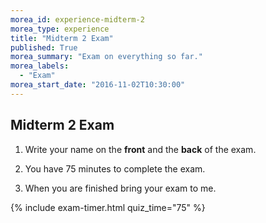 ```yaml
---
morea_id: experience-midterm-2
morea_type: experience
title: "Midterm 2 Exam"
published: True
morea_summary: "Exam on everything so far."
morea_labels: 
  - "Exam"
morea_start_date: "2016-11-02T10:30:00"
---
```


## Midterm 2 Exam


1. Write your name on the **front** and the **back** of the exam.

2. You have 75 minutes to complete the exam.

3. When you are finished bring your exam to me.

{% include exam-timer.html quiz_time="75" %}
